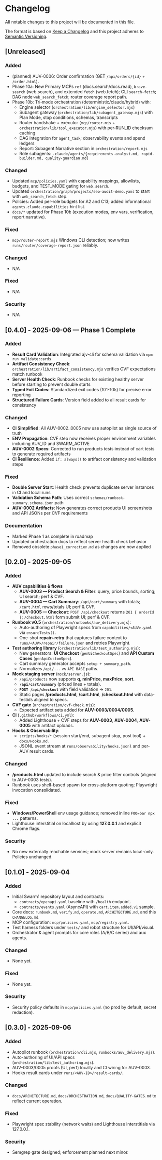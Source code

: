 # Changelog

All notable changes to this project will be documented in this file.

The format is based on [Keep a Changelog](https://keepachangelog.com/en/1.1.0/)
and this project adheres to [Semantic Versioning](https://semver.org/spec/v2.0.0.html).

## [Unreleased]

### Added

- (planned) AUV-0006: Order confirmation (GET `/api/orders/{id}` + `/order.html`).
- Phase 10a: New Primary MCPs `ref` (docs.search/docs.read), `brave-search` (web.search), and extended `fetch` (web.fetch); CLI `search-fetch`; DAG node `web_search_fetch`; router coverage report path.
- Phase 10b: Tri‑mode orchestration (deterministic/claude/hybrid) with:
  - Engine selector (`orchestration/lib/engine_selector.mjs`)
  - Subagent gateway (`orchestration/lib/subagent_gateway.mjs`) with Plan Mode, stop conditions, schemas, transcripts
  - Router handshake + executor (`mcp/router.mjs` + `orchestration/lib/tool_executor.mjs`) with per‑RUN_ID checksum caching
  - DAG integration for `agent_task`; observability events and spend ledgers
  - Report: Subagent Narrative section in `orchestration/report.mjs`
  - Role subagents: `.claude/agents/{requirements-analyst.md, rapid-builder.md, quality-guardian.md}`

### Changed

- Updated `mcp/policies.yaml` with capability mappings, allowlists, budgets, and TEST_MODE gating for `web.search`.
- Updated `orchestration/graph/projects/seo-audit-demo.yaml` to start with `web_search_fetch` step.
- Policies: Added per‑role budgets for A2 and C13; added informational `agents.claude.capabilities` hint list.
- `docs/*` updated for Phase 10b (execution modes, env vars, verification, report narrative).

### Fixed

- `mcp/router-report.mjs` Windows CLI detection; now writes `runs/router/coverage-report.json` reliably.

### Changed

- N/A

### Fixed

- N/A

### Security

- N/A

## [0.4.0] - 2025-09-06 — Phase 1 Complete

### Added

- **Result Card Validation**: Integrated ajv-cli for schema validation via `npm run validate:cards`
- **Artifact Consistency Check**: `orchestration/lib/artifact_consistency.mjs` verifies CVF expectations match runbook
- **Server Health Check**: Runbook checks for existing healthy server before starting to prevent double starts
- **Typed Exit Codes**: Standardized exit codes (101-105) for precise error reporting
- **Structured Failure Cards**: Version field added to all result cards for consistency

### Changed

- **CI Simplified**: All AUV-0002..0005 now use autopilot as single source of truth
- **ENV Propagation**: CVF step now receives proper environment variables including AUV_ID and SWARM_ACTIVE
- **AUV-0002 Specs**: Corrected to run products tests instead of cart tests to generate required artifacts
- **CI Resilience**: Added `if: always()` to artifact consistency and validation steps

### Fixed

- **Double Server Start**: Health check prevents duplicate server instances in CI and local runs
- **Validation Schema Path**: Uses correct `schemas/runbook-summary.schema.json` path
- **AUV-0002 Artifacts**: Now generates correct products UI screenshots and API JSONs per CVF requirements

### Documentation

- Marked Phase 1 as complete in roadmap
- Updated orchestration docs to reflect server health check behavior
- Removed obsolete `phase1_correction.md` as changes are now applied

## [0.2.0] - 2025-09-05

### Added

- **AUV capabilities & flows**
  - **AUV-0003 — Product Search & Filter**: query, price bounds, sorting; UI search; perf & CVF.
  - **AUV-0004 — Cart Summary**: `/api/cart/summary` with totals; `/cart.html` rows/totals UI; perf & CVF.
  - **AUV-0005 — Checkout**: `POST /api/checkout` returns `201 { orderId }`; `/checkout.html` form submit UI; perf & CVF.
- **Runbook v0.5** (`orchestration/runbooks/auv_delivery.mjs`):
  - Auto-authoring of Playwright specs from `capabilities/<AUV>.yaml` via `ensureTests()`.
  - One-shot **repair+retry** that captures failure context to `runs/<AUV>/repair/failure.json` and retries Playwright.
- **Test authoring library** (`orchestration/lib/test_authoring.mjs`):
  - New generators: **UI Checkout** (`genUiCheckoutSpec`) and **API Custom Cases** (`genApiCustomSpec`).
  - Cart summary generator accepts `setup + summary_path`.
  - Normalizes `/api/...` vs `API_BASE` paths.
- **Mock staging server** (`mock/server.js`):
  - `/api/products` now supports **q**, **minPrice**, **maxPrice**, **sort**.
  - **`/api/cart/summary`** (priced lines + totals).
  - **`POST /api/checkout`** with field validation → `201`.
  - Static pages **/products.html**, **/cart.html**, **/checkout.html** with data-testids aligned to specs.
- **CVF gate** (`orchestration/cvf-check.mjs`):
  - Expected artifact sets added for **AUV-0003/0004/0005**.
- **CI** (`.github/workflows/ci.yml`):
  - Added Lighthouse + CVF steps for **AUV-0003**, **AUV-0004**, **AUV-0005** with artifact uploads.
- **Hooks & Observability**:
  - `scripts/hooks/*` (session start/end, subagent stop, post tool) + `docs/Hooks.md`.
  - JSONL event stream at `runs/observability/hooks.jsonl` and per-AUV result cards.

### Changed

- **/products.html** updated to include search & price filter controls (aligned to AUV-0003 tests).
- Runbook uses shell-based spawn for cross-platform quoting; Playwright invocation consolidated.

### Fixed

- **Windows/PowerShell** env usage guidance; removed inline `FOO=bar npx ...` patterns.
- Lighthouse interstitial on localhost by using **127.0.0.1** and explicit Chrome flags.

### Security

- No new externally reachable services; mock server remains local-only. Policies unchanged.

## [0.1.0] - 2025-09-04

### Added

- Initial Swarm1 repository layout and contracts:
  - `contracts/openapi.yaml` baseline with `/health` endpoint.
  - `contracts/events.yaml` (AsyncAPI) with `cart.item.added.v1` sample.
- Core docs: `runbook.md`, `verify.md`, `operate.md`, `ARCHITECTURE.md`, and this `CHANGELOG.md`.
- MCP configuration: `mcp/policies.yaml`, `mcp/registry.yaml`.
- Test harness folders under `tests/` and robot structure for UI/API/visual.
- Orchestrator & agent prompts for core roles (A/B/C series) and aux agents.

### Changed

- None yet.

### Fixed

- None yet.

### Security

- Security policy defaults in `mcp/policies.yaml` (no prod by default, secret redaction).

## [0.3.0] - 2025-09-06

### Added

- Autopilot runbook (`orchestration/cli.mjs`, `runbooks/auv_delivery.mjs`).
- Auto-authoring of UI/API specs (`orchestration/lib/test_authoring.mjs`).
- AUV-0003/0005 proofs (UI, perf) locally and CI wiring for AUV-0003.
- Hooks result cards under `runs/<AUV-ID>/result-cards/`.

### Changed

- `docs/ARCHITECTURE.md`, `docs/ORCHESTRATION.md`, `docs/QUALITY-GATES.md` to reflect current operation.

### Fixed

- Playwright spec stability (network waits) and Lighthouse interstitials via 127.0.0.1.

### Security

- Semgrep gate designed; enforcement planned next minor.

